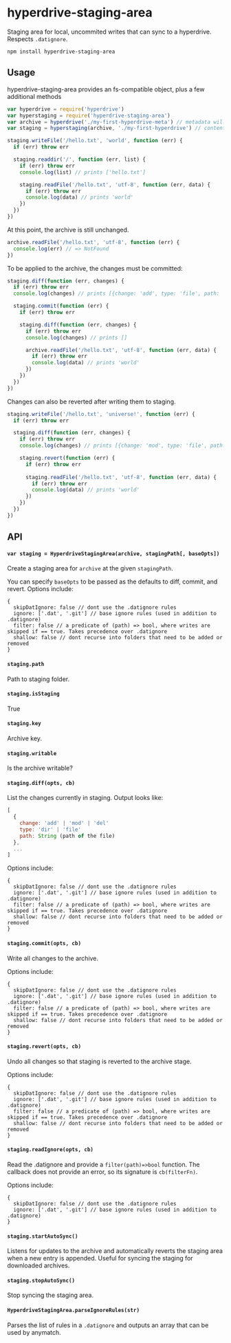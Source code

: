 # hyperdrive-staging-area

Staging area for local, uncommited writes that can sync to a hyperdrive. Respects `.datignore`.

```
npm install hyperdrive-staging-area
```

## Usage

hyperdrive-staging-area provides an fs-compatible object, plus a few additional methods

```js
var hyperdrive = require('hyperdrive')
var hyperstaging = require('hyperdrive-staging-area')
var archive = hyperdrive('./my-first-hyperdrive-meta') // metadata will be stored in this folder
var staging = hyperstaging(archive, './my-first-hyperdrive') // content will be stored in this folder

staging.writeFile('/hello.txt', 'world', function (err) {
  if (err) throw err

  staging.readdir('/', function (err, list) {
    if (err) throw err
    console.log(list) // prints ['hello.txt']

    staging.readFile('/hello.txt', 'utf-8', function (err, data) {
      if (err) throw err
      console.log(data) // prints 'world'
    })
  })
})
```

At this point, the archive is still unchanged.

```js
archive.readFile('/hello.txt', 'utf-8', function (err) {
  console.log(err) // => NotFound
})
```

To be applied to the archive, the changes must be committed:

```js
staging.diff(function (err, changes) {
  if (err) throw err
  console.log(changes) // prints [{change: 'add', type: 'file', path: '/hello.txt'}]

  staging.commit(function (err) {
    if (err) throw err

    staging.diff(function (err, changes) {
      if (err) throw err
      console.log(changes) // prints []

      archive.readFile('/hello.txt', 'utf-8', function (err, data) {
        if (err) throw err
        console.log(data) // prints 'world'
      })
    })
  })
})
```

Changes can also be reverted after writing them to staging.

```js
staging.writeFile('/hello.txt', 'universe!', function (err) {
  if (err) throw err

  staging.diff(function (err, changes) {
    if (err) throw err
    console.log(changes) // prints [{change: 'mod', type: 'file', path: '/hello.txt'}]

    staging.revert(function (err) {
      if (err) throw err
      
      staging.readFile('/hello.txt', 'utf-8', function (err, data) {
        if (err) throw err
        console.log(data) // prints 'world'
      })
    })
  })
})
```

## API

#### `var staging = HyperdriveStagingArea(archive, stagingPath[, baseOpts])`

Create a staging area for `archive` at the given `stagingPath`.

You can specify `baseOpts` to be passed as the defaults to diff, commit, and revert. Options include:

```
{
  skipDatIgnore: false // dont use the .datignore rules
  ignore: ['.dat', '.git'] // base ignore rules (used in addition to .datignore)
  filter: false // a predicate of (path) => bool, where writes are skipped if == true. Takes precedence over .datignore
  shallow: false // dont recurse into folders that need to be added or removed
}
```

#### `staging.path`

Path to staging folder.

#### `staging.isStaging`

True

#### `staging.key`

Archive key.

#### `staging.writable`

Is the archive writable?

#### `staging.diff(opts, cb)`

List the changes currently in staging. Output looks like:

```js
[
  {
    change: 'add' | 'mod' | 'del'
    type: 'dir' | 'file'
    path: String (path of the file)
  },
  ...
]
```

Options include:

```
{
  skipDatIgnore: false // dont use the .datignore rules
  ignore: ['.dat', '.git'] // base ignore rules (used in addition to .datignore)
  filter: false // a predicate of (path) => bool, where writes are skipped if == true. Takes precedence over .datignore
  shallow: false // dont recurse into folders that need to be added or removed
}
```

#### `staging.commit(opts, cb)`

Write all changes to the archive.

Options include:

```
{
  skipDatIgnore: false // dont use the .datignore rules
  ignore: ['.dat', '.git'] // base ignore rules (used in addition to .datignore)
  filter: false // a predicate of (path) => bool, where writes are skipped if == true. Takes precedence over .datignore
  shallow: false // dont recurse into folders that need to be added or removed
}
```

#### `staging.revert(opts, cb)`

Undo all changes so that staging is reverted to the archive stage.

Options include:

```
{
  skipDatIgnore: false // dont use the .datignore rules
  ignore: ['.dat', '.git'] // base ignore rules (used in addition to .datignore)
  filter: false // a predicate of (path) => bool, where writes are skipped if == true. Takes precedence over .datignore
  shallow: false // dont recurse into folders that need to be added or removed
}
```

#### `staging.readIgnore(opts, cb)`

Read the .datignore and provide a `filter(path)=>bool` function. The callback does not provide an error, so its signature is `cb(filterFn)`.

Options include:

```
{
  skipDatIgnore: false // dont use the .datignore rules
  ignore: ['.dat', '.git'] // base ignore rules (used in addition to .datignore)
}
```

#### `staging.startAutoSync()`

Listens for updates to the archive and automatically reverts the staging area when a new entry is appended. Useful for syncing the staging for downloaded archives.

#### `staging.stopAutoSync()`

Stop syncing the staging area.

#### `HyperdriveStagingArea.parseIgnoreRules(str)`

Parses the list of rules in a `.datignore` and outputs an array that can be used by anymatch.